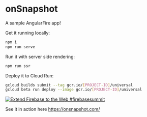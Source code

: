 # onSnapshot

A sample AngularFire app!

Get it running locally:

```bash
npm i
npm run serve
```

Run it with server side rendering:

```bash
npm run ssr
```

Deploy it to Cloud Run:

```bash
gcloud builds submit --tag gcr.io/[PROJECT-ID]/universal
gcloud beta run deploy --image gcr.io/[PROJECT-ID]/universal
```

[![Extend Firebase to the Web #firebasesummit](https://img.youtube.com/vi/puUqJTJVz5A/0.jpg)](https://www.youtube.com/watch?v=puUqJTJVz5A)

See it in action here https://onsnapshot.com/
